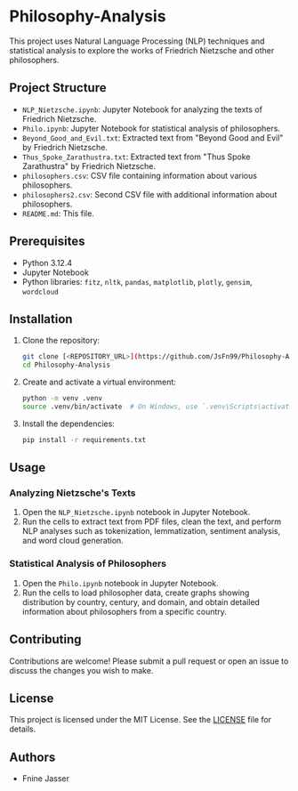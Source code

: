 # Philosophy-Analysis

This project uses Natural Language Processing (NLP) techniques and statistical analysis to explore the works of Friedrich Nietzsche and other philosophers.

## Project Structure

- `NLP_Nietzsche.ipynb`: Jupyter Notebook for analyzing the texts of Friedrich Nietzsche.
- `Philo.ipynb`: Jupyter Notebook for statistical analysis of philosophers.
- `Beyond_Good_and_Evil.txt`: Extracted text from "Beyond Good and Evil" by Friedrich Nietzsche.
- `Thus_Spoke_Zarathustra.txt`: Extracted text from "Thus Spoke Zarathustra" by Friedrich Nietzsche.
- `philosophers.csv`: CSV file containing information about various philosophers.
- `philosophers2.csv`: Second CSV file with additional information about philosophers.
- `README.md`: This file.

## Prerequisites

- Python 3.12.4
- Jupyter Notebook
- Python libraries: `fitz`, `nltk`, `pandas`, `matplotlib`, `plotly`, `gensim`, `wordcloud`

## Installation

1. Clone the repository:
    ```sh
    git clone [<REPOSITORY_URL>](https://github.com/JsFn99/Philosophy-Analysis)
    cd Philosophy-Analysis
    ```

2. Create and activate a virtual environment:
    ```sh
    python -m venv .venv
    source .venv/bin/activate  # On Windows, use `.venv\Scripts\activate`
    ```

3. Install the dependencies:
    ```sh
    pip install -r requirements.txt
    ```

## Usage

### Analyzing Nietzsche's Texts

1. Open the `NLP_Nietzsche.ipynb` notebook in Jupyter Notebook.
2. Run the cells to extract text from PDF files, clean the text, and perform NLP analyses such as tokenization, lemmatization, sentiment analysis, and word cloud generation.

### Statistical Analysis of Philosophers

1. Open the `Philo.ipynb` notebook in Jupyter Notebook.
2. Run the cells to load philosopher data, create graphs showing distribution by country, century, and domain, and obtain detailed information about philosophers from a specific country.

## Contributing

Contributions are welcome! Please submit a pull request or open an issue to discuss the changes you wish to make.

## License

This project is licensed under the MIT License. See the [LICENSE](LICENSE) file for details.

## Authors

- Fnine Jasser
